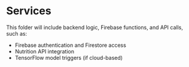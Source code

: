 # Services

This folder will include backend logic, Firebase functions, and API calls, such as:
- Firebase authentication and Firestore access
- Nutrition API integration
- TensorFlow model triggers (if cloud-based)
